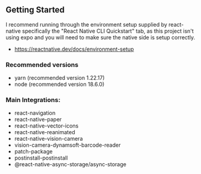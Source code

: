 ## Getting Started

I recommend running through the environment setup supplied by react-native specifically the "React Native CLI Quickstart" tab,
as this project isn't using expo and you will need to make sure the native side is setup correctly.
- https://reactnative.dev/docs/environment-setup

### Recommended versions
- yarn (recommended version 1.22.17)
- node (recommended version 18.6.0)

### Main Integrations:
- react-navigation
- react-native-paper
- react-native-vector-icons
- react-native-reanimated
- react-native-vision-camera
- vision-camera-dynamsoft-barcode-reader
- patch-package
- postinstall-postinstall
- @react-native-async-storage/async-storage